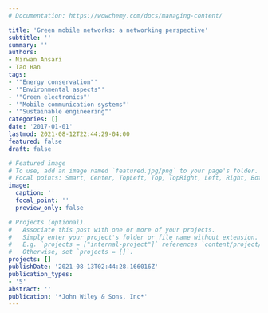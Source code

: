 ```yaml
---
# Documentation: https://wowchemy.com/docs/managing-content/

title: 'Green mobile networks: a networking perspective'
subtitle: ''
summary: ''
authors:
- Nirwan Ansari
- Tao Han
tags:
- '"Energy conservation"'
- '"Environmental aspects"'
- '"Green electronics"'
- '"Mobile communication systems"'
- '"Sustainable engineering"'
categories: []
date: '2017-01-01'
lastmod: 2021-08-12T22:44:29-04:00
featured: false
draft: false

# Featured image
# To use, add an image named `featured.jpg/png` to your page's folder.
# Focal points: Smart, Center, TopLeft, Top, TopRight, Left, Right, BottomLeft, Bottom, BottomRight.
image:
  caption: ''
  focal_point: ''
  preview_only: false

# Projects (optional).
#   Associate this post with one or more of your projects.
#   Simply enter your project's folder or file name without extension.
#   E.g. `projects = ["internal-project"]` references `content/project/deep-learning/index.md`.
#   Otherwise, set `projects = []`.
projects: []
publishDate: '2021-08-13T02:44:28.166016Z'
publication_types:
- '5'
abstract: ''
publication: '*John Wiley & Sons, Inc*'
---
```

